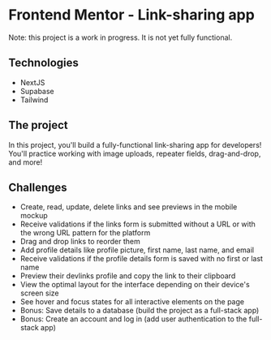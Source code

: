 # Frontend Mentor - Link-sharing app
Note: this project is a work in progress. It is not yet fully functional.

## Technologies
- NextJS
- Supabase
- Tailwind

## The project
In this project, you'll build a fully-functional link-sharing app for developers! You'll practice working with image uploads, repeater fields, drag-and-drop, and more!

## Challenges
- Create, read, update, delete links and see previews in the mobile mockup
- Receive validations if the links form is submitted without a URL or with the wrong URL pattern for the platform
- Drag and drop links to reorder them
- Add profile details like profile picture, first name, last name, and email
- Receive validations if the profile details form is saved with no first or last name
- Preview their devlinks profile and copy the link to their clipboard
- View the optimal layout for the interface depending on their device's screen size
- See hover and focus states for all interactive elements on the page
- Bonus: Save details to a database (build the project as a full-stack app)
- Bonus: Create an account and log in (add user authentication to the full-stack app)
